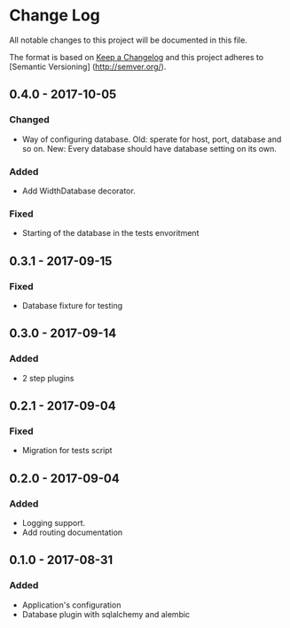 # Change Log
All notable changes to this project will be documented in this file.

The format is based on [Keep a Changelog](http://keepachangelog.com/) and this project adheres to [Semantic Versioning]
(http://semver.org/).

## 0.4.0 - 2017-10-05
### Changed
- Way of configuring database. Old: sperate for host, port, database and so on. New: Every database should have database
    setting on its own.

### Added
- Add WidthDatabase decorator.

### Fixed
- Starting of the database in the tests envoritment


## 0.3.1 - 2017-09-15
### Fixed
- Database fixture for testing

## 0.3.0 - 2017-09-14
### Added
- 2 step plugins

## 0.2.1 - 2017-09-04
### Fixed
- Migration for tests script

## 0.2.0 - 2017-09-04
### Added
- Logging support.
- Add routing documentation

## 0.1.0 - 2017-08-31
### Added
- Application's configuration
- Database plugin with sqlalchemy and alembic
